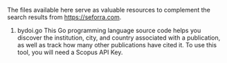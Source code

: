 The files available here serve as valuable resources to complement the search results from https://seforra.com.

1. bydoi.go
   This Go programming language source code helps you discover the institution, city, and country associated with a publication, as well as track how many other publications have cited it. To use this tool, you will need a Scopus API Key.
